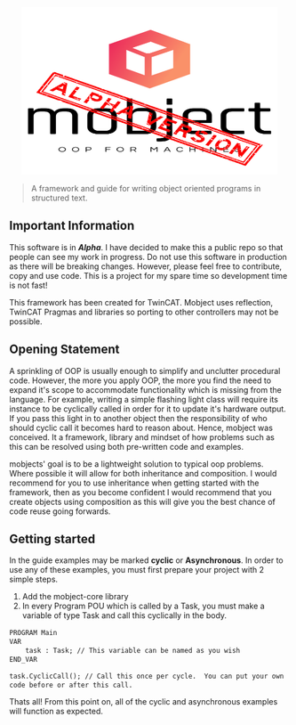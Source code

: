 <p align="center">
  <img width="460" height="300" src="./images/logo.svg">
</p>

>A framework and guide for writing object oriented programs in structured text. 

## Important Information
This software is in ***Alpha***.  I have decided to make this a public repo so that people can see my work in progress.  Do not use this software in production as there will be breaking changes.  However, please feel free to contribute, copy and use code.  This is a project for my spare time so development time is not fast!

This framework has been created for TwinCAT.  Mobject uses reflection, TwinCAT Pragmas and libraries so porting to other controllers may not be possible. 

## Opening Statement
A sprinkling of OOP is usually enough to simplify and unclutter procedural code.  However, the more you apply OOP, the more you find the need to expand it's scope to accommodate functionality which is missing from the language.  For example, writing a simple flashing light class will require its instance to be cyclically called in order for it to update it's hardware output.  If you pass this light in to another object then the responsibility of who should cyclic call it becomes hard to reason about.  Hence, mobject was conceived.  It a framework, library and mindset of how problems such as this can be resolved using both pre-written code and examples. 

mobjects' goal is to be a lightweight solution to typical oop problems.  Where possible it will allow for both inheritance and composition.  I would recommend for you to use inheritance when getting started with the framework, then as you become confident I would recommend that you create objects using composition as this will give you the best chance of code reuse going forwards. 

## Getting started

In the guide examples may be marked __cyclic__ or __Asynchronous__.  In order to use any of these examples, you must first prepare your project with 2 simple steps.  

1. Add the mobject-core library
2. In every Program POU which is called by a Task, you must make a variable of type Task and call this cyclically in the body.  

```declaration
PROGRAM Main
VAR
    task : Task; // This variable can be named as you wish
END_VAR
```
```body
task.CyclicCall(); // Call this once per cycle.  You can put your own code before or after this call.
```

Thats all! From this point on, all of the cyclic and asynchronous examples will function as expected.
